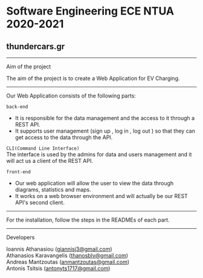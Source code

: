 # Software Engineering ECE NTUA 2020-2021

## thundercars.gr
 - - -
Aim of the project 

The aim of the project is to create a Web Application for EV Charging. 
- - -
Our Web Application consists of the following parts:

`back-end`<br>
* It is responsible for the data management and the access to it through a REST API.
* It supports user management (sign up , log in , log out ) so that they can get access to the data through the API. 

`CLI(Command Line Interface)`<br>
The interface is used by the admins for data and users management and it will act us a client of the REST API.

`front-end`<br>
* Our web application will allow the user to view the data through diagrams, statistics and maps. 
* It works on a web browser environment and will actually be our REST API's second client.
- - -
For the installation, follow the steps in the READMEs of each part.
- - -
Developers 

Ioannis Athanasiou (giannisj3@gmail.com)<br>
Athanasios Karavangelis (thanosblv@gmail.com)<br>
Andreas Mantzoutas (anmantzoutas@gmail.com)<br>
Antonis Tsitsis (antonyts1717@gmail.com)
